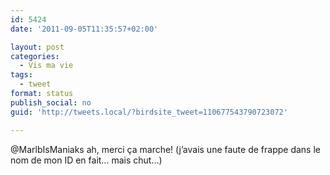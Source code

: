 ```yaml
---
id: 5424
date: '2011-09-05T11:35:57+02:00'

layout: post
categories:
  - Vis ma vie
tags:
  - tweet
format: status
publish_social: no
guid: 'http://tweets.local/?birdsite_tweet=110677543790723072'

---
```


@MarlbIsManiaks ah, merci ça marche! (j’avais une faute de frappe dans le nom de mon ID en fait… mais chut…)